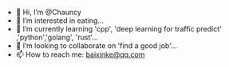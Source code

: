 - 👋 Hi, I’m @Chauncy
- 👀 I’m interested in eating...
- 🌱 I’m currently learning 'cpp', 'deep learning for traffic predict' ,'python','golang', 'rust'...
- 💞️ I’m looking to collaborate on 'find a good job'...
- 📫 How to reach me: baixinke@qq.com

<!---
BaiXinKe/BaiXinKe is a ✨ special ✨ repository because its `README.md` (this file) appears on your GitHub profile.
You can click the Preview link to take a look at your changes.
--->
